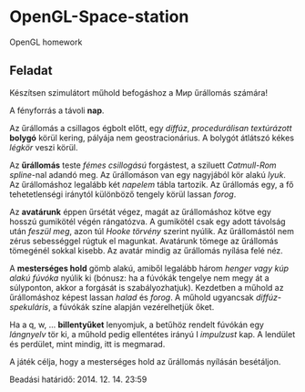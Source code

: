 OpenGL-Space-station
====================
OpenGL homework

Feladat
------------
Készítsen szimulátort műhold befogáshoz a Мир űrállomás számára!

A fényforrás a távoli **nap**.

Az űrállomás a csillagos égbolt előtt, egy *diffúz*, *procedurálisan textúrázott* **bolygó** körül kering, pályája nem geostracionárius.
A bolygót átlátszó kékes *légkör* veszi körül.

Az **űrállomás** teste *fémes csillogású* forgástest, a sziluett *Catmull-Rom spline*-nal adandó meg.
Az űrállomáson van egy nagyjából kör alakú *lyuk*.
Az űrállomáshoz legalább két *napelem* tábla tartozik.
Az űrállomás egy, a fő tehetetlenségi iránytól különböző tengely körül lassan *forog*.

Az **avatárunk** éppen űrsétát végez, magát az űrállomáshoz kötve egy hosszú gumikötél végén rángatózva.
A gumikötél csak egy adott távolság után *feszül meg*, azon túl *Hooke törvény* szerint nyúlik.
Az űrállomástól nem zérus sebességgel rúgtuk el magunkat.
Avatárunk tömege az űrállomás tömegénél sokkal kisebb.
Az avatár mindig az űrállomás nyílása felé néz.

A **mesterséges hold** gömb alakú, amiből legalább három *henger vagy kúp alakú fúvóka* nyúlik ki (bónusz: ha a fúvókák tengelye nem megy át a súlyponton, akkor a forgását is szabályozhatjuk).
Kezdetben a műhold az űrállomáshoz képest lassan *halad* és *forog*.
A műhold ugyancsak *diffúz-spekuláris*, a fúvókák színe alapján vezérelhetjük őket.

Ha a q, w, ... **billentyűket** lenyomjuk, a betűhöz rendelt fúvókán egy *lángnyelv* tör ki,
a műhold pedig ellentétes irányú I *impulzust* kap.
A lendület és perdület, mint mindig, itt is megmarad.

A játék célja, hogy a mesterséges hold az űrállomás nyílásán besétáljon.

Beadási határidő: 2014. 12. 14. 23:59
